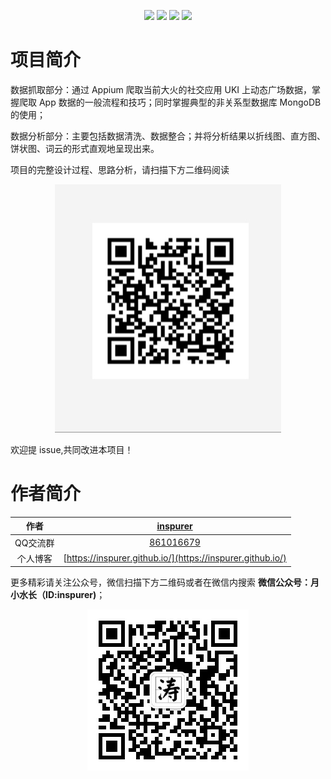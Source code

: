 
<p align="center">
  <img src="https://img.shields.io/badge/appium--green.svg"></a>
  <img src="https://img.shields.io/badge/mongodb--red.svg"></a>
  <img src="https://img.shields.io/badge/matplotlib--blue.svg"></a>
  <img src="https://img.shields.io/badge/wordcloud--yellow.svg"></a>
</p>

# 项目简介


数据抓取部分：通过 Appium 爬取当前大火的社交应用 UKI 上动态广场数据，掌握爬取 App 数据的一般流程和技巧；同时掌握典型的非关系型数据库 MongoDB 的使用；

数据分析部分：主要包括数据清洗、数据整合；并将分析结果以折线图、直方图、饼状图、词云的形式直观地呈现出来。

项目的完整设计过程、思路分析，请扫描下方二维码阅读


<p align="center">
  <img src="gitchat.jpg"></a>
</p>

欢迎提 issue,共同改进本项目！

# 作者简介


|作者|[inspurer](https://inspurer.github.io/2018/06/07/%E6%9C%88%E5%B0%8F%E6%B0%B4%E9%95%BF%E7%9A%84%E7%94%B1%E6%9D%A5/#more)|
|:---:|:---:|
|QQ交流群|[861016679](https://jq.qq.com/?_wv=1027&k=5Js6sKS)|
|个人博客|[https://inspurer.github.io/](https://inspurer.github.io/)|


更多精彩请关注公众号，微信扫描下方二维码或者在微信内搜索 **微信公众号：月小水长（ID:inspurer)**；

<p align="center">
  <img src="qrcode.jpg"></a>
</p>
